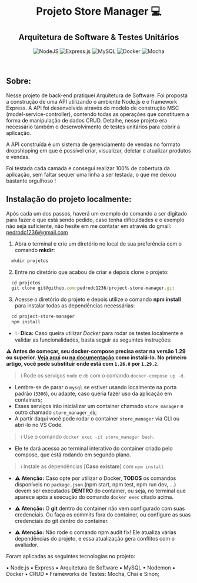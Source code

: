 <h1 align="center"> Projeto Store Manager 💻 </h1>
<h2 align="center"> Arquitetura de Software & Testes Unitários </h2>

 <div align="center">
 
 ![NodeJS](https://img.shields.io/badge/node.js-6DA55F?style=for-the-badge&logo=node.js&logoColor=white)
 ![Express.js](https://img.shields.io/badge/express.js-%23404d59.svg?style=for-the-badge&logo=express&logoColor=%2361DAFB)
 ![MySQL](https://img.shields.io/badge/mysql-%2300f.svg?style=for-the-badge&logo=mysql&logoColor=white)
 ![Docker](https://img.shields.io/badge/docker-%230db7ed.svg?style=for-the-badge&logo=docker&logoColor=white)
 ![Mocha](https://img.shields.io/badge/-mocha-%238D6748?style=for-the-badge&logo=mocha&logoColor=white)
 
</div>
<br/>

<h2 align="left"> Sobre: </h2>
Nesse projeto de back-end pratiquei Arquitetura de Software. Foi proposta a construção de uma API utilizando o ambiente Node.js e o framework Express.
A API foi desenvolvida através do modelo de construção MSC (model-service-controller), contendo todas as operações que constituem a forma de manipulação de dados CRUD. Detalhe, nesse projeto era necessário também o desenvolvimento de testes unitários para cobrir a aplicação.

A API construída é um sistema de gerenciamento de vendas no formato dropshipping em que é possível criar, visualizar, deletar e atualizar produtos e vendas.

Foi testada cada camada e consegui realizar 100% de cobertura da aplicação, sem faltar sequer uma linha a ser testada, o que me deixou bastante orgulhoso !

## Instalação do projeto localmente:
 
Após cada um dos passos, haverá um exemplo do comando a ser digitado para fazer o que está sendo pedido, caso tenha dificuldades e o exemplo não seja suficiente, não hesite em me contatar em através do gmail: pedrodc1236@gmail.com 

1. Abra o terminal e crie um diretório no local de sua preferência com o comando **mkdir**:
```javascript
  mkdir projetos
```

2. Entre no diretório que acabou de criar e depois clone o projeto:
```javascript
  cd projetos
  git clone git@github.com:pedrodc1236/project-store-manager.git
```

3. Acesse o diretório do projeto e depois utilize o comando **npm install** para instalar todas as dependências necessárias:
```javascript
  cd project-store-manager
  npm install
```

- ✨ **Dica:** Caso queira utilizar _Docker_ para rodar os testes localmente e validar as funcionalidades, basta seguir as seguintes instruções:

 **:warning: Antes de começar, seu docker-compose precisa estar na versão 1.29 ou superior. [Veja aqui](https://www.digitalocean.com/community/tutorials/how-to-install-and-use-docker-compose-on-ubuntu-20-04-pt) ou [na documentação](https://docs.docker.com/compose/install/) como instalá-lo. No primeiro artigo, você pode substituir onde está com `1.26.0` por `1.29.2`.**

  > :information_source: Rode os serviços `node` e `db` com o comando `docker-compose up -d`.
  - Lembre-se de parar o `mysql` se estiver usando localmente na porta padrão (`3306`), ou adapte, caso queria fazer uso da aplicação em containers;
  - Esses serviços irão inicializar um container chamado `store_manager` e outro chamado `store_manager_db`;
  - A partir daqui você pode rodar o container `store_manager` via CLI ou abri-lo no VS Code.

  >  :information_source: Use o comando `docker exec -it store_manager bash`.
  - Ele te dará acesso ao terminal interativo do container criado pelo compose, que está rodando em segundo plano.

  > :information_source: Instale as dependências [**Caso existam**] com `npm install`

  - **:warning: Atenção:** Caso opte por utilizar o Docker, **TODOS** os comandos disponíveis no `package.json` (npm start, npm test, npm run dev, ...) devem ser executados **DENTRO** do container, ou seja, no terminal que aparece após a execução do comando `docker exec` citado acima. 

  - **:warning: Atenção:** O **git** dentro do container não vem configurado com suas credenciais. Ou faça os commits fora do container, ou configure as suas credenciais do git dentro do container.

  - **:warning: Atenção:** Não rode o comando npm audit fix! Ele atualiza várias dependências do projeto, e essa atualização gera conflitos com o avaliador.


Foram aplicadas as seguintes tecnologias no projeto:

▪ Node.js
▪ Express
▪ Arquitetura de Software
▪ MySQL
▪ Nodemon
▪ Docker
▪ CRUD
▪ Frameworks de Testes: Mocha, Chai e Sinon;
